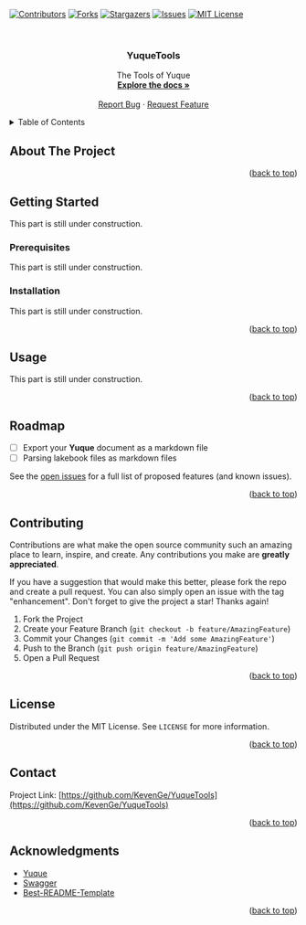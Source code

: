 <!-- Improved compatibility of back to top link: See: https://github.com/othneildrew/Best-README-Template/pull/73 -->
<a name="readme-top"></a>
<!--
*** Thanks for checking out the Best-README-Template. If you have a suggestion
*** that would make this better, please fork the repo and create a pull request
*** or simply open an issue with the tag "enhancement".
*** Don't forget to give the project a star!
*** Thanks again! Now go create something AMAZING! :D
-->

<!-- PROJECT SHIELDS -->
<!--
*** I'm using markdown "reference style" links for readability.
*** Reference links are enclosed in brackets [ ] instead of parentheses ( ).
*** See the bottom of this document for the declaration of the reference variables
*** for contributors-url, forks-url, etc. This is an optional, concise syntax you may use.
*** https://www.markdownguide.org/basic-syntax/#reference-style-links
-->
[![Contributors][contributors-shield]][contributors-url]
[![Forks][forks-shield]][forks-url]
[![Stargazers][stars-shield]][stars-url]
[![Issues][issues-shield]][issues-url]
[![MIT License][license-shield]][license-url]

<!-- PROJECT LOGO -->
<br />
<div align="center">
<h3 align="center">YuqueTools</h3>
  <p align="center">
    The Tools of Yuque
    <br />
    <a href="https://github.com/KevenGe/YuqueTools"><strong>Explore the docs »</strong></a>
    <br />
    <br />
    <a href="https://github.com/KevenGe/YuqueTools/issues/new?labels=bug&template=bug-report---.md">Report Bug</a>
    ·
    <a href="https://github.com/KevenGe/YuqueTools/issues/new?labels=enhancement&template=feature-request---.md">Request Feature</a>
  </p>
</div>

<!-- TABLE OF CONTENTS -->
<details>
  <summary>Table of Contents</summary>
  <ol>
    <li>
      <a href="#about-the-project">About The Project</a>
    </li>
    <li>
      <a href="#getting-started">Getting Started</a>
      <ul>
        <li><a href="#prerequisites">Prerequisites</a></li>
        <li><a href="#installation">Installation</a></li>
      </ul>
    </li>
    <li><a href="#usage">Usage</a></li>
    <li><a href="#roadmap">Roadmap</a></li>
    <li><a href="#contributing">Contributing</a></li>
    <li><a href="#license">License</a></li>
    <li><a href="#contact">Contact</a></li>
    <li><a href="#acknowledgments">Acknowledgments</a></li>
  </ol>
</details>

<!-- ABOUT THE PROJECT -->
## About The Project

<p align="right">(<a href="#readme-top">back to top</a>)</p>

<!-- GETTING STARTED -->
## Getting Started

This part is still under construction.

### Prerequisites

This part is still under construction.

### Installation

This part is still under construction.

<p align="right">(<a href="#readme-top">back to top</a>)</p>

<!-- USAGE EXAMPLES -->
## Usage

This part is still under construction.

<p align="right">(<a href="#readme-top">back to top</a>)</p>

<!-- ROADMAP -->
## Roadmap

- [ ] Export your **Yuque** document as a markdown file 
- [ ] Parsing lakebook files as markdown files

See the [open issues](https://github.com/KevenGe/YuqueTools/issues) for a full list of proposed features (and known issues).

<p align="right">(<a href="#readme-top">back to top</a>)</p>

<!-- CONTRIBUTING -->
## Contributing

Contributions are what make the open source community such an amazing place to learn, inspire, and create. Any contributions you make are **greatly appreciated**.

If you have a suggestion that would make this better, please fork the repo and create a pull request. You can also simply open an issue with the tag "enhancement".
Don't forget to give the project a star! Thanks again!

1. Fork the Project
2. Create your Feature Branch (`git checkout -b feature/AmazingFeature`)
3. Commit your Changes (`git commit -m 'Add some AmazingFeature'`)
4. Push to the Branch (`git push origin feature/AmazingFeature`)
5. Open a Pull Request

<p align="right">(<a href="#readme-top">back to top</a>)</p>

<!-- LICENSE -->
## License

Distributed under the MIT License. See `LICENSE` for more information.

<p align="right">(<a href="#readme-top">back to top</a>)</p>

<!-- CONTACT -->
## Contact

Project Link: [https://github.com/KevenGe/YuqueTools](https://github.com/KevenGe/YuqueTools)

<p align="right">(<a href="#readme-top">back to top</a>)</p>

<!-- ACKNOWLEDGMENTS -->
## Acknowledgments

* [Yuque](https://www.yuque.com/)
* [Swagger](https://editor.swagger.io/)
* [Best-README-Template](https://github.com/othneildrew/Best-README-Template)

<p align="right">(<a href="#readme-top">back to top</a>)</p>

<!-- MARKDOWN LINKS & IMAGES -->
<!-- https://www.markdownguide.org/basic-syntax/#reference-style-links -->
[contributors-shield]: https://img.shields.io/github/contributors/KevenGe/YuqueTools.svg?style=for-the-badge
[contributors-url]: https://github.com/KevenGe/YuqueTools/graphs/contributors
[forks-shield]: https://img.shields.io/github/forks/KevenGe/YuqueTools.svg?style=for-the-badge
[forks-url]: https://github.com/KevenGe/YuqueTools/network/members
[stars-shield]: https://img.shields.io/github/stars/KevenGe/YuqueTools.svg?style=for-the-badge
[stars-url]: https://github.com/KevenGe/YuqueTools/stargazers
[issues-shield]: https://img.shields.io/github/issues/KevenGe/YuqueTools.svg?style=for-the-badge
[issues-url]: https://github.com/KevenGe/YuqueTools/issues
[license-shield]: https://img.shields.io/github/license/KevenGe/YuqueTools.svg?style=for-the-badge
[license-url]: https://github.com/KevenGe/YuqueTools/blob/master/LICENSE.txt
[linkedin-shield]: https://img.shields.io/badge/-LinkedIn-black.svg?style=for-the-badge&logo=linkedin&colorB=555
[linkedin-url]: https://linkedin.com/in/linkedin_username
[product-screenshot]: images/screenshot.png
[Next.js]: https://img.shields.io/badge/next.js-000000?style=for-the-badge&logo=nextdotjs&logoColor=white
[Next-url]: https://nextjs.org/
[React.js]: https://img.shields.io/badge/React-20232A?style=for-the-badge&logo=react&logoColor=61DAFB
[React-url]: https://reactjs.org/
[Vue.js]: https://img.shields.io/badge/Vue.js-35495E?style=for-the-badge&logo=vuedotjs&logoColor=4FC08D
[Vue-url]: https://vuejs.org/
[Angular.io]: https://img.shields.io/badge/Angular-DD0031?style=for-the-badge&logo=angular&logoColor=white
[Angular-url]: https://angular.io/
[Svelte.dev]: https://img.shields.io/badge/Svelte-4A4A55?style=for-the-badge&logo=svelte&logoColor=FF3E00
[Svelte-url]: https://svelte.dev/
[Laravel.com]: https://img.shields.io/badge/Laravel-FF2D20?style=for-the-badge&logo=laravel&logoColor=white
[Laravel-url]: https://laravel.com
[Bootstrap.com]: https://img.shields.io/badge/Bootstrap-563D7C?style=for-the-badge&logo=bootstrap&logoColor=white
[Bootstrap-url]: https://getbootstrap.com
[JQuery.com]: https://img.shields.io/badge/jQuery-0769AD?style=for-the-badge&logo=jquery&logoColor=white
[JQuery-url]: https://jquery.com 